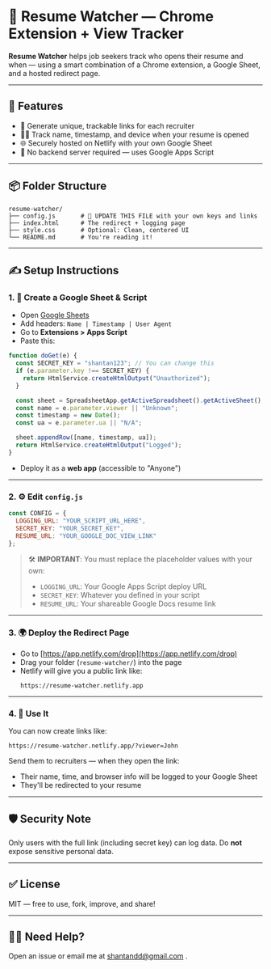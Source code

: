 # 📄 Resume Watcher — Chrome Extension + View Tracker

**Resume Watcher** helps job seekers track who opens their resume and when — using a smart combination of a Chrome extension, a Google Sheet, and a hosted redirect page.

---

## 🚀 Features

- 🔗 Generate unique, trackable links for each recruiter
- 🕵️‍♂️ Track name, timestamp, and device when your resume is opened
- 🌐 Securely hosted on Netlify with your own Google Sheet
- 🔧 No backend server required — uses Google Apps Script

---

## 📦 Folder Structure

```
resume-watcher/
├── config.js       # 🔐 UPDATE THIS FILE with your own keys and links
├── index.html      # The redirect + logging page
├── style.css       # Optional: Clean, centered UI
└── README.md       # You're reading it!
```

---

## ✍️ Setup Instructions

### 1. 📄 Create a Google Sheet & Script
- Open [Google Sheets](https://sheets.new)
- Add headers: `Name | Timestamp | User Agent`
- Go to **Extensions > Apps Script**
- Paste this:

```javascript
function doGet(e) {
  const SECRET_KEY = "shantan123"; // You can change this
  if (e.parameter.key !== SECRET_KEY) {
    return HtmlService.createHtmlOutput("Unauthorized");
  }

  const sheet = SpreadsheetApp.getActiveSpreadsheet().getActiveSheet();
  const name = e.parameter.viewer || "Unknown";
  const timestamp = new Date();
  const ua = e.parameter.ua || "N/A";

  sheet.appendRow([name, timestamp, ua]);
  return HtmlService.createHtmlOutput("Logged");
}
```

- Deploy it as a **web app** (accessible to "Anyone")

---

### 2. ⚙️ Edit `config.js`

```javascript
const CONFIG = {
  LOGGING_URL: "YOUR_SCRIPT_URL_HERE",
  SECRET_KEY: "YOUR_SECRET_KEY",
  RESUME_URL: "YOUR_GOOGLE_DOC_VIEW_LINK"
};
```

> 🛠️ **IMPORTANT**: You must replace the placeholder values with your own:
> - `LOGGING_URL`: Your Google Apps Script deploy URL
> - `SECRET_KEY`: Whatever you defined in your script
> - `RESUME_URL`: Your shareable Google Docs resume link

---

### 3. 🌍 Deploy the Redirect Page

- Go to [https://app.netlify.com/drop](https://app.netlify.com/drop)
- Drag your folder (`resume-watcher/`) into the page
- Netlify will give you a public link like:
  ```
  https://resume-watcher.netlify.app
  ```

---

### 4. 🔗 Use It

You can now create links like:

```
https://resume-watcher.netlify.app/?viewer=John
```

Send them to recruiters — when they open the link:
- Their name, time, and browser info will be logged to your Google Sheet
- They'll be redirected to your resume

---

## 🛡 Security Note

Only users with the full link (including secret key) can log data. Do **not** expose sensitive personal data.

---

## ✅ License

MIT — free to use, fork, improve, and share!

---

## 🙋‍♂️ Need Help?

Open an issue or email me at shantandd@gmail.com .
